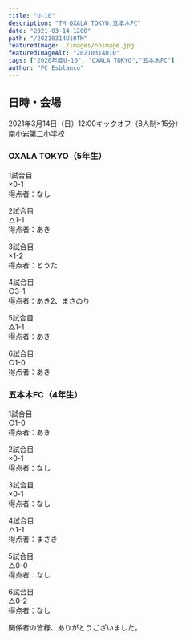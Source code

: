 ```yaml
---
title: "U-10"
description: "TM OXALA TOKYO,五本木FC"
date: "2021-03-14 1200"
path: "/20210314U10TM"
featuredImage: ./images/noimage.jpg
featuredImageAlt: "20210314U10"
tags: ["2020年度U-10", "OXALA TOKYO","五本木FC"]
author: "FC Esblanco"
---
```


## 日時・会場

2021年3月14日（日）12:00キックオフ（8人制×15分）<br>
南小岩第二小学校

### OXALA TOKYO（5年生）

1試合目  
×0-1  
得点者：なし

2試合目  
△1-1  
得点者：あき

3試合目  
×1-2  
得点者：とうた

4試合目  
○3-1  
得点者：あき2、まさのり

5試合目  
△1-1  
得点者：あき

6試合目  
○1-0  
得点者：あき

### 五本木FC（4年生）

1試合目  
○1-0  
得点者：あき

2試合目  
×0-1  
得点者：なし

3試合目  
×0-1   
得点者：なし

4試合目  
△1-1  
得点者：まさき

5試合目  
△0-0  
得点者：なし

6試合目  
△0-2  
得点者：なし

関係者の皆様、ありがとうございました。
